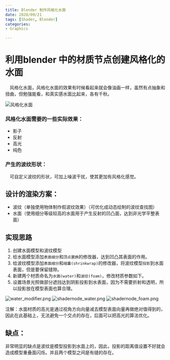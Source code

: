 ```yaml
---
title: Blender 制作风格化水面
date: 2020/09/21 
tags: [Shader, Blender]
categories: 
- Graphics

---
```


# 利用blender 中的材质节点创建风格化的水面

&emsp;风格化水面，风格化水面的效果有时候看起来就会像油画一样，虽然有点抽象和扭曲，但勉强能看，和真实感水面比起来，各有千秋。

![风格化水面](https://i.loli.net/2020/09/25/fv8exm7jnOhVaqM.png)

### 风格化水面需要的一些实际效果：
- 影子
- 反射
- 高光
- 纯色

### 产生的波纹形状：
&emsp;可自定义波纹的形状，可加上噪波干扰，使其更加有风格化感觉。

## 设计的渲染方案：
- 波纹（单独使用物体制作假波纹效果）（可优化成动态绘制的波纹查找图）
- 水面（使用细分等级较高的水面用于产生反射的凹凸面，达到非光学平整表面）

## 实现思路
1. 创建水面模型和波纹模型
2. 给水面模型添加`表面细分`和`顶点置换`的修改器，达到凹凸其表面的作用。
3. 给波纹模型添加`表面细分`和`缩囊(shrinkwrap)`的修改器，将波纹模型`投影`到水面表面，但是要保留缝隙。
4. 新建两个材质命名为`水面(water)`和`波纹(foam)`，修改材质参数如下。
5. 设置场景光照做部分遮挡达到阴影投影到水表面，因为不需要折射和透明，所以投影放在模型表面也算合理。

![water_modifier.png](https://i.loli.net/2020/09/25/QDkcUYS6GnfrgE5.png)
![shadernode_water.png](https://i.loli.net/2020/09/25/5bstlACSnTa8JgX.png)
![shadernode_foam.png](https://i.loli.net/2020/09/25/vKM1Yo4kL3S6maI.png)

注解：水面材质的高光是通过视角方向向量减去模型表面向量再做绝对值得到的，因此在此基础上，无法避免一个交点的存在，后面可以把高光的算法优化。
## 缺点：
非常明显的缺点是波纹是模型投影到水面上的，因此，投影的距离值设置不好就会造成模型重叠面闪烁。并且两个模型之间是有缝的存在。

